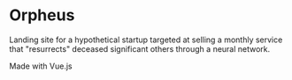 # Orpheus

Landing site for a hypothetical startup targeted at selling a monthly service that "resurrects" deceased significant others through a neural network.

Made with Vue.js